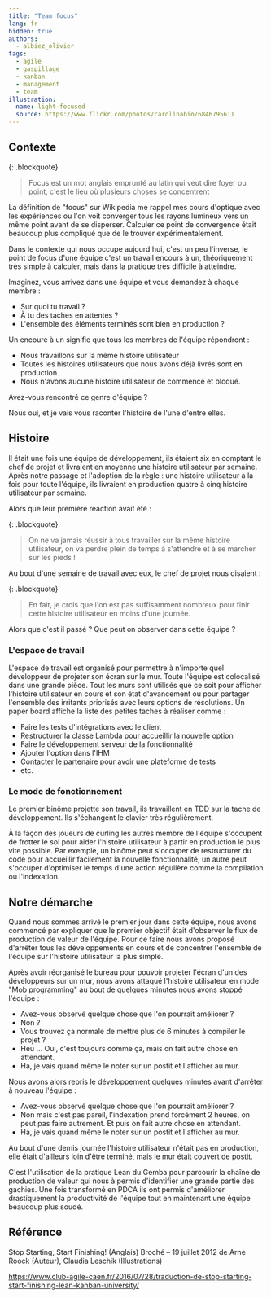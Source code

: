 ```yaml
---
title: "Team focus"
lang: fr
hidden: true
authors:
  - albiez_olivier
tags:
  - agile
  - gaspillage
  - kanban
  - management
  - team
illustration:
  name: light-focused
  source: https://www.flickr.com/photos/carolinabio/6846795611
---
```


## Contexte

{: .blockquote}
> Focus est un mot anglais emprunté au latin qui veut dire foyer ou point, c'est le lieu où plusieurs choses se concentrent

La définition de "focus" sur Wikipedia me rappel mes cours d'optique avec les expériences ou l'on voit converger tous les rayons lumineux vers un même point avant de se disperser. Calculer ce point de convergence était beaucoup plus compliqué que de le trouver expérimentalement.

Dans le contexte qui nous occupe aujourd'hui, c'est un peu l'inverse, le point de focus d'une équipe c'est un travail encours à un, théoriquement très simple à calculer, mais dans la pratique très difficile à atteindre.

Imaginez, vous arrivez dans une équipe et vous demandez à chaque membre :

- Sur quoi tu travail ?
- À tu des taches en attentes ? 
- L'ensemble des éléments terminés sont bien en production ?

Un encoure à un signifie que tous les membres de l'équipe répondront :

- Nous travaillons sur la même histoire utilisateur
- Toutes les histoires utilisateurs que nous avons déjà livrés sont en production
- Nous n'avons aucune histoire utilisateur de commencé et bloqué. 

Avez-vous rencontré ce genre d'équipe ? 

Nous oui, et je vais vous raconter l'histoire de l'une d'entre elles.

## Histoire

Il était une fois une équipe de développement, ils étaient six en comptant le chef de projet et livraient en moyenne une histoire utilisateur par semaine. Après notre passage et l'adoption de la règle : une histoire utilisateur à la fois pour toute l'équipe, ils livraient en production quatre à cinq histoire utilisateur par semaine. 

Alors que leur première réaction avait été :

{: .blockquote}
> On ne va jamais réussir à tous travailler sur la même histoire utilisateur, on va perdre plein de temps à s'attendre et à se marcher sur les pieds !

Au bout d'une semaine de travail avec eux, le chef de projet nous disaient :

{: .blockquote}
> En fait, je crois que l'on est pas suffisamment nombreux pour finir cette histoire utilisateur en moins d'une journée.

Alors que c'est il passé ? Que peut on observer dans cette équipe ? 

### L'espace de travail

L'espace de travail est organisé pour permettre à n'importe quel développeur de projeter son écran sur le mur. 
Toute l'équipe est colocalisé dans une grande pièce.
Tout les murs sont utilisés que ce soit pour afficher l'histoire utilisateur en cours et son état d'avancement ou pour partager l'ensemble des irritants priorisés avec leurs options de résolutions.
Un paper board affiche la liste des petites taches à réaliser comme : 

- Faire les tests d'intégrations avec le client
- Restructurer la classe Lambda pour accueillir la nouvelle option
- Faire le développement serveur de la fonctionnalité
- Ajouter l'option dans l'IHM
- Contacter le partenaire pour avoir une plateforme de tests
- etc.

### Le mode de fonctionnement

Le premier binôme projette son travail, ils travaillent en TDD sur la tache de développement. Ils s'échangent le clavier très régulièrement. 

À la façon des joueurs de curling les autres membre de l'équipe s'occupent de frotter le sol pour aider l'histoire utilisateur à partir en production le plus vite possible. 
Par exemple, un binôme peut s'occuper de restructurer du code pour accueillir facilement la nouvelle fonctionnalité, un autre peut s'occuper d'optimiser le temps d'une action régulière comme la compilation ou l'indexation.

## Notre démarche

Quand nous sommes arrivé le premier jour dans cette équipe, nous avons commencé par expliquer que le premier objectif était d'observer le flux de production de valeur de l'équipe. Pour ce faire nous avons proposé d'arrêter tous les développements en cours et de concentrer l'ensemble de l'équipe sur l'histoire utilisateur la plus simple.

Après avoir réorganisé le bureau pour pouvoir projeter l'écran d'un des développeurs sur un mur, nous avons attaqué l'histoire utilisateur en mode "Mob programming" au bout de quelques minutes nous avons stoppé l'équipe : 

- Avez-vous observé quelque chose que l'on pourrait améliorer ? 
- Non ? 
- Vous trouvez ça normale de mettre plus de 6 minutes à compiler le projet ? 
- Heu ... Oui, c'est toujours comme ça, mais on fait autre chose en attendant.
- Ha, je vais quand même le noter sur un postit et l'afficher au mur.

Nous avons alors repris le développement quelques minutes avant d'arrêter à nouveau l'équipe : 

- Avez-vous observé quelque chose que l'on pourrait améliorer ? 
- Non mais c'est pas pareil, l'indexation prend forcément 2 heures, on peut pas faire autrement. Et puis on fait autre chose en attendant.
- Ha, je vais quand même le noter sur un postit et l'afficher au mur.

Au bout d'une demis journée l'histoire utilisateur n'était pas en production, elle était d'ailleurs loin d'être terminé, mais le mur était couvert de postit. 

C'est l'utilisation de la pratique Lean du Gemba pour parcourir la chaîne de production de valeur qui nous à permis d'identifier une grande partie des gachies. Une fois transformé en PDCA ils ont permis d'améliorer drastiquement la productivité de l'équipe tout en maintenant une équipe beaucoup plus soudé. 

## Référence

Stop Starting, Start Finishing! (Anglais) Broché – 19 juillet 2012 de Arne Roock (Auteur), Claudia Leschik (Illustrations) 

https://www.club-agile-caen.fr/2016/07/28/traduction-de-stop-starting-start-finishing-lean-kanban-university/

